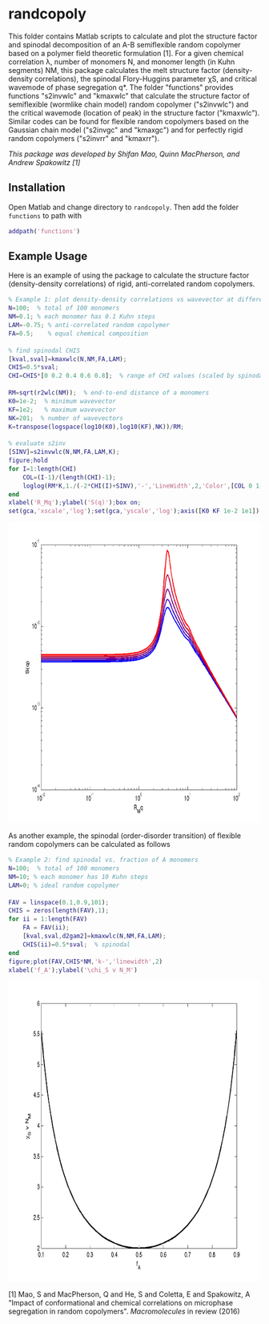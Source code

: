 randcopoly
=======================================

This folder contains Matlab scripts to calculate and plot the structure factor and spinodal decomposition of an A-B semiflexible random copolymer based on a polymer field theoretic formulation [1]. For a given chemical correlation λ, number of monomers N, and monomer length (in Kuhn segments) NM, this package calculates the melt structure factor (density-density correlations), the spinodal Flory-Huggins parameter χS, and critical wavemode of phase segregation q*. The folder "functions" provides functions "s2invwlc" and "kmaxwlc" that calculate the structure factor of semiflexible (wormlike chain model) random copolymer ("s2invwlc") and the critical wavemode (location of peak) in the structure factor ("kmaxwlc"). Similar codes can be found for flexible random copolymers based on the Gaussian chain model ("s2invgc" and "kmaxgc") and for perfectly rigid random copolymers ("s2invrr" and "kmaxrr").

<!--This is a package that uses polymer field theory to find phase behavior of random copolymers melt.-->
<!--The polymers are modeled as wormlike chains.-->
<!--Given chemical correlation \lambda, number of monomers N, and monomer rigidity NM, it calculates the melt-->
<!--* structure factor (density-density correlations)-->
<!--* phase transition Flory-Huggins paramter-->
<!--* critical wavemode of phase segregation-->

<!--The package provides two of functions `s2invwlc()` and `kmaxwlc()`.-->
<!--`s2invwlc()` calculates the structure factor of semiflexible random copolymers in the homogeneous phase.-->
<!--`kmaxwlc()` finds the critical wavemode (location of peak) in the structure factor.-->
<!--Similar codes can be found for random copolymers with Gaussian chain model (`s2invgc()` and `kmaxgc()`) and perfectly rigid rod (`s2invrr()` and `kmaxrr()`).-->

*This package was developed by Shifan Mao, Quinn MacPherson, and Andrew Spakowitz* <cite>[1]</cite>

Installation
--------------
Open Matlab and change directory to `randcopoly`. Then add the folder `functions` to path with
``` matlab
addpath('functions')
```

Example Usage
--------------
Here is an example of using the package to calculate the structure factor (density-density correlations) of rigid, anti-correlated random copolymers.

``` matlab
% Example 1: plot density-density correlations vs wavevector at different CHI
N=100;  % total of 100 monomers
NM=0.1; % each monomer has 0.1 Kuhn steps
LAM=-0.75; % anti-correlated random copolymer
FA=0.5;    % equal chemical composition

% find spinodal CHIS
[kval,sval]=kmaxwlc(N,NM,FA,LAM);
CHIS=0.5*sval;
CHI=CHIS*[0 0.2 0.4 0.6 0.8];  % range of CHI values (scaled by spinodal)

RM=sqrt(r2wlc(NM));  % end-to-end distance of a monomers
K0=1e-2;  % minimum wavevector
KF=1e2;   % maximum wavevector
NK=201;  % number of wavevectors
K=transpose(logspace(log10(K0),log10(KF),NK))/RM;

% evaluate s2inv
[SINV]=s2invwlc(N,NM,FA,LAM,K);
figure;hold
for I=1:length(CHI)
    COL=(I-1)/(length(CHI)-1);
    loglog(RM*K,1./(-2*CHI(I)+SINV),'-','LineWidth',2,'Color',[COL 0 1-COL])
end
xlabel('R_Mq');ylabel('S(q)');box on;
set(gca,'xscale','log');set(gca,'yscale','log');axis([K0 KF 1e-2 1e1])
```
<img src="./example_figures/example1.png" width="800" height="600" />

As another example, the spinodal (order-disorder transition) of flexible random copolymers can be calculated as follows

``` matlab
% Example 2: find spinodal vs. fraction of A monomers
N=100;  % total of 100 monomers
NM=10; % each monomer has 10 Kuhn steps
LAM=0; % ideal random copolymer

FAV = linspace(0.1,0.9,101);
CHIS = zeros(length(FAV),1);
for ii = 1:length(FAV)
    FA = FAV(ii);
    [kval,sval,d2gam2]=kmaxwlc(N,NM,FA,LAM);
    CHIS(ii)=0.5*sval;  % spinodal
end
figure;plot(FAV,CHIS*NM,'k-','linewidth',2)
xlabel('f_A');ylabel('\chi_S v N_M')
```
<img src="./example_figures/example2.png" width="800" height="600" />

[1] Mao, S and MacPherson, Q and He, S and Coletta, E and Spakowitz, A "Impact of conformational and chemical correlations on microphase segregation in random copolymers". *Macromolecules* in review (2016)
